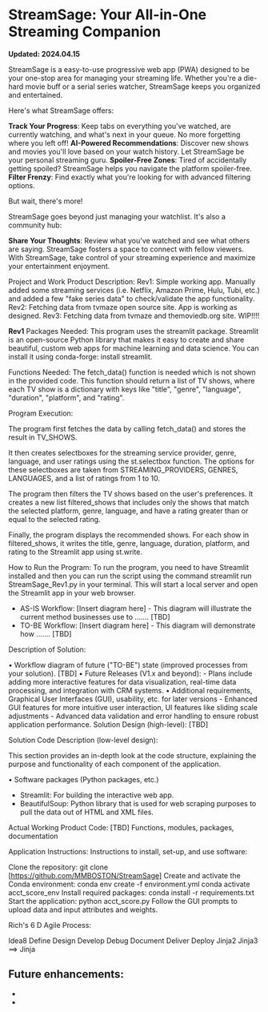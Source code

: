 # StreamSage: Your All-in-One Streaming Companion

**Updated: 2024.04.15**

StreamSage is a easy-to-use progressive web app (PWA) designed to be your one-stop area for managing your streaming life. Whether you're a die-hard movie buff or a serial series watcher, StreamSage keeps you organized and entertained.

Here's what StreamSage offers:

**Track Your Progress**: Keep tabs on everything you've watched, are currently watching, and what's next in your queue. No more forgetting where you left off!
**AI-Powered Recommendations**: Discover new shows and movies you'll love based on your watch history. Let StreamSage be your personal streaming guru.
**Spoiler-Free Zones**: Tired of accidentally getting spoiled? StreamSage helps you navigate the platform spoiler-free.
**Filter Frenzy**: Find exactly what you're looking for with advanced filtering options.

But wait, there's more!

StreamSage goes beyond just managing your watchlist. It's also a community hub:

**Share Your Thoughts**: Review what you've watched and see what others are saying. StreamSage fosters a space to connect with fellow viewers.
With StreamSage, take control of your streaming experience and maximize your entertainment enjoyment.


Project and Work Product Description:
Rev1: Simple working app. Manually added some streaming services (i.e. Netflix, Amazon Prime, Hulu, Tubi, etc.) and added a few "fake series data" to check/validate the app functionality.
Rev2: Fetching data from tvmaze open source site. App is working as designed.
Rev3: Fetching data from tvmaze and themoviedb.org site. WIP!!!!

**Rev1**
Packages Needed: This program uses the streamlit package. Streamlit is an open-source Python library that makes it easy to create and share beautiful, custom web apps for machine learning and data science. You can install it using conda-forge: install streamlit.

Functions Needed: The fetch_data() function is needed which is not shown in the provided code. This function should return a list of TV shows, where each TV show is a dictionary with keys like "title", "genre", "language", "duration", "platform", and "rating".

Program Execution:

The program first fetches the data by calling fetch_data() and stores the result in TV_SHOWS.

It then creates selectboxes for the streaming service provider, genre, language, and user ratings using the st.selectbox function. The options for these selectboxes are taken from STREAMING_PROVIDERS, GENRES, LANGUAGES, and a list of ratings from 1 to 10.

The program then filters the TV shows based on the user's preferences. It creates a new list filtered_shows that includes only the shows that match the selected platform, genre, language, and have a rating greater than or equal to the selected rating.

Finally, the program displays the recommended shows. For each show in filtered_shows, it writes the title, genre, language, duration, platform, and rating to the Streamlit app using st.write.

How to Run the Program: To run the program, you need to have Streamlit installed and then you can run the script using the command streamlit run StreamSage_Rev1.py in your terminal. This will start a local server and open the Streamlit app in your web browser.

- AS-IS Workflow: [Insert diagram here] - This diagram will illustrate the current method businesses use to ....... [TBD]
- TO-BE Workflow: [Insert diagram here] - This diagram will demonstrate how ....... [TBD]

Description of Solution:

• Workflow diagram of future ("TO-BE") state (improved processes from your solution). [TBD]
• Future Releases (V1.x and beyond): 
	- Plans include adding more interactive features for data visualization, real-time data processing, and integration with CRM systems.
• Additional requirements, Graphical User Interfaces (GUI), usability, etc. for later versions
 		- Enhanced GUI features for more intuitive user interaction, UI features like sliding scale adjustments
	- Advanced data validation and error handling to ensure robust application performance.
Solution Design (high-level): [TBD]

Solution Code Description (low-level design):

This section provides an in-depth look at the code structure, explaining the purpose and functionality of each component of the application.

• Software packages (Python packages, etc.)
- Streamlit: For building the interactive web app.
- BeautifulSoup: Python library that is used for web scraping purposes to pull the data out of HTML and XML files.

Actual Working Product Code: [TBD] Functions, modules, packages, documentation

Application Instructions: Instructions to install, set-up, and use software:

Clone the repository: git clone [https://github.com/MMBOSTON/StreamSage]
Create and activate the Conda environment: conda env create -f environment.yml conda activate acct_score_env
Install required packages: conda install -r requirements.txt
Start the application: python acct_score.py Follow the GUI prompts to upload data and input attributes and weights.

Rich's 6 D Agile Process:

Idea8
Define
Design
Develop
Debug
Document
Deliver
Deploy
Jinja2 Jinja3 ==> Jinja

**Future enhancements**:
-
-
-


